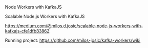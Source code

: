 Node Workers with KafkaJS


Scalable Node.js Workers with KafkaJS

https://medium.com/@milos.d.josic/scalable-node-js-workers-with-kafkajs-cfe1dfb83862


Running project:
https://github.com/milos-josic/kafka-workers/wiki
